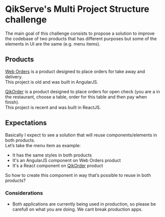 # QikServe's Multi Project Structure challenge

The main goal of this challenge consists to propose a solution to improve the codebase of two products that has different purposes but some of the elements in UI are the same (e.g. menu items).

## Products

[Web Orders](https://github.com/qsengineers/web-orders) is a product designed to place orders for take away and delivery.  
This project is old and was built in AngularJS.

[QikOrder](https://github.com/qsengineers/qikorder) is a product designed to place orders for open check (you are a in the restaurant, choose a table, order for this table and then pay when finish).  
This project is recent and was built in ReactJS.

## Expectations

Basically I expect to see a solution that will reuse components/elements in both products.  
Let’s take the menu item as example:

* It has the same styles in both products
* It's an AngularJS component on Web Orders product
* It's a React component on [QikOrder](https://github.com/qsengineers/qikorder) product

So how to create this component in way that’s possible to reuse in both products?
### Considerations
- Both applications are currently being used in production, so please be carefull on what you are doing. We cant break production apps.
